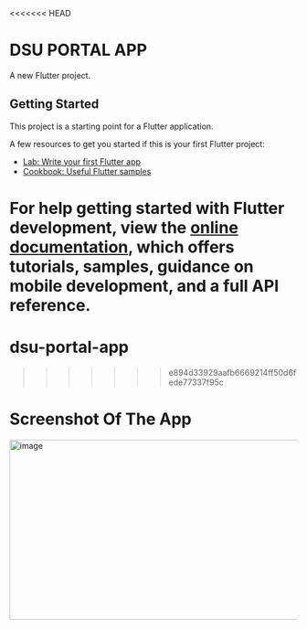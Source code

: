 <<<<<<< HEAD
# DSU PORTAL APP

A new Flutter project.

## Getting Started

This project is a starting point for a Flutter application.

A few resources to get you started if this is your first Flutter project:

- [Lab: Write your first Flutter app](https://docs.flutter.dev/get-started/codelab)
- [Cookbook: Useful Flutter samples](https://docs.flutter.dev/cookbook)

For help getting started with Flutter development, view the
[online documentation](https://docs.flutter.dev/), which offers tutorials,
samples, guidance on mobile development, and a full API reference.
=======
# dsu-portal-app
>>>>>>> e894d33929aafb6669214ff50d6fede77337f95c
# Screenshot Of The App
<img width="1224" height="315" alt="image" src="https://github.com/user-attachments/assets/92ae117f-e221-430d-8c24-bbaf6c4a067f" />

